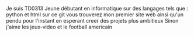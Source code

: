 Je suis TD0313
Jeune débutant en informatique sur des langages tels que :
python et html
sur ce git vous trouverez mon premier site web ainsi qu'un pendu
pour l'instant en esperant creer des projets plus ambitieux
Sinon j'aime les jeux-video et le football americain
